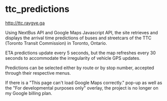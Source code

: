 # ttc_predictions
http://ttc.raygye.ga

Using NextBus API and Google Maps Javascript API, the site retrieves and 
displays the arrival time predictions of buses and streetcars of the 
TTC (Toronto Transit Commission) in Toronto, Ontario. 

ETA predictions update every 5 seconds, but the map refreshes every 30
seconds to accommodate the irregularity of vehicle GPS updates.

Predictions can be selected either by route or by stop number, accepted 
through their respective menus.

If there is a "This page can't load  Google Maps correctly." pop-up 
as well as the "For developmental purposes only" overlay, the project is 
no longer on my Google billing plan.
